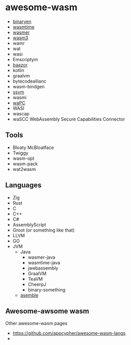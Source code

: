 # awesome-wasm

- [binaryen](https://github.com/WebAssembly/binaryen)
- [wasmtime](https://wasmtime.dev/)
- [wasmer](https://wasmer.io/)
- [wasm3](https://github.com/wasm3/wasm3)
- wamr
- wat
- wasi
- Emscriptym
- [baazor](https://dotnet.microsoft.com/apps/aspnet/web-apps/blazor)
- kotlin
- graalvm
- bytecodeallianc
- wasm-bindgen
- [ssvm](https://github.com/second-state/SSVM)
- wasmi
- [waPC](https://github.com/wapc)
- WASI
- wascap
- waSCC WebAssembly Secure Capabilities Connector

## Tools
- Bloaty McBloatface
- Twiggy
- wasm-opt
- wasm-pack
- wat2wasm

## Languages
- Zig
- Rust
- C
- C++
- C#
- AssemblyScript
- Groot (or something like that)
- LLVM
- GO
- JVM
  - Java
    - wasmer-java
    - wasmtime-java
    - jwebassembly
    - GraalVM
    - TeaVM
    - CheerpJ
    - binary-something
  - [asemble](https://github.com/cretz/asmble) 

## Awesome-awsome wasm
Other awesome-wasm pages
- https://github.com/appcypher/awesome-wasm-langs
- 
